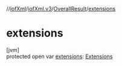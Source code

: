 //[iofXml](../../../index.md)/[iofXml.v3](../index.md)/[OverallResult](index.md)/[extensions](extensions.md)

# extensions

[jvm]\
protected open var [extensions](extensions.md): [Extensions](../-extensions/index.md)
